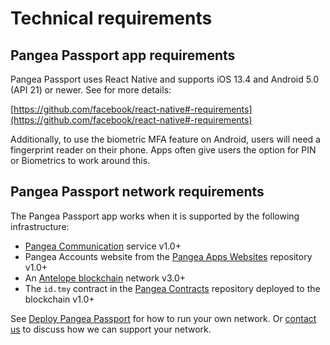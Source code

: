 # Technical requirements

## Pangea Passport app requirements

Pangea Passport uses React Native and supports iOS 13.4 and Android 5.0 (API 21) or newer. See for more details:

[https://github.com/facebook/react-native#-requirements](https://github.com/facebook/react-native#-requirements)

Additionally, to use the biometric MFA feature on Android, users will need a fingerprint reader on their phone. Apps often give users the option for PIN or Biometrics to work around this.

## Pangea Passport network requirements

The Pangea Passport app works when it is supported by the following infrastructure:

* [Pangea Communication](https://github.com/Tonomy-Foundation/Tonomy-Communication/tree/master) service v1.0+
* Pangea Accounts website from the [Pangea Apps Websites](https://github.com/Tonomy-Foundation/Tonomy-App-Websites/tree/master) repository v1.0+
* An [Antelope blockchain](https://antelope.io/) network v3.0+
* The `id.tmy` contract in the [Pangea Contracts](https://github.com/Tonomy-Foundation/Tonomy-Contracts/tree/master) repository deployed to the blockchain v1.0+

See [Deploy Pangea Passport](../guides/deploy.md) for how to run your own network. Or [contact us](https://pangea.web4.world/contact-us) to discuss how we can support your network.

